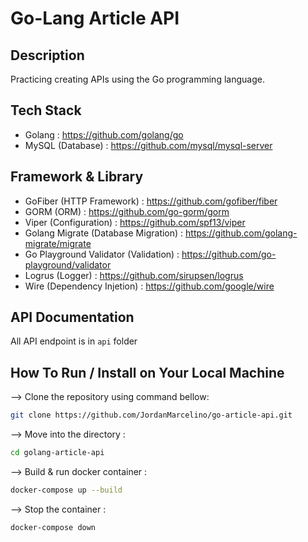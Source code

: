 # Go-Lang Article API

## Description

Practicing creating APIs using the Go programming language.

## Tech Stack

- Golang : https://github.com/golang/go
- MySQL (Database) : https://github.com/mysql/mysql-server

## Framework & Library

- GoFiber (HTTP Framework) : https://github.com/gofiber/fiber
- GORM (ORM) : https://github.com/go-gorm/gorm
- Viper (Configuration) : https://github.com/spf13/viper
- Golang Migrate (Database Migration) : https://github.com/golang-migrate/migrate
- Go Playground Validator (Validation) : https://github.com/go-playground/validator
- Logrus (Logger) : https://github.com/sirupsen/logrus
- Wire (Dependency Injetion) : https://github.com/google/wire

## API Documentation

All API endpoint is in `api` folder

## How To Run / Install on Your Local Machine

--> Clone the repository using command bellow:

```bash
git clone https://github.com/JordanMarcelino/go-article-api.git
```

--> Move into the directory :

```bash
cd golang-article-api
```

--> Build & run docker container :

```bash
docker-compose up --build
```

--> Stop the container :

```bash
docker-compose down
```